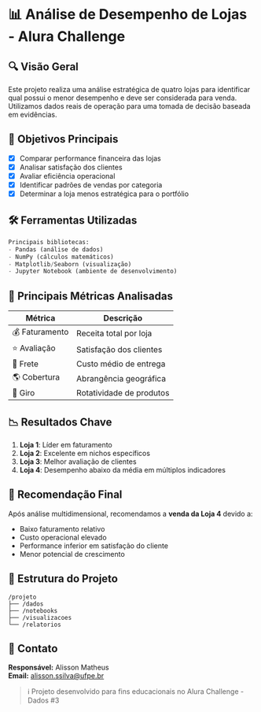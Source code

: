 # 📊 Análise de Desempenho de Lojas - Alura Challenge

## 🔍 Visão Geral
Este projeto realiza uma análise estratégica de quatro lojas para identificar qual possui o menor desempenho e deve ser considerada para venda. Utilizamos dados reais de operação para uma tomada de decisão baseada em evidências.

## 🎯 Objetivos Principais
- [x] Comparar performance financeira das lojas
- [x] Analisar satisfação dos clientes
- [x] Avaliar eficiência operacional
- [x] Identificar padrões de vendas por categoria
- [x] Determinar a loja menos estratégica para o portfólio

## 🛠️ Ferramentas Utilizadas
```python
Principais bibliotecas:
- Pandas (análise de dados)
- NumPy (cálculos matemáticos)
- Matplotlib/Seaborn (visualização)
- Jupyter Notebook (ambiente de desenvolvimento)
```

## 📌 Principais Métricas Analisadas
| Métrica | Descrição |
|---------|-----------|
| 💰 Faturamento | Receita total por loja |
| ⭐ Avaliação | Satisfação dos clientes |
| 🚚 Frete | Custo médio de entrega |
| 🌎 Cobertura | Abrangência geográfica |
| 🔄 Giro | Rotatividade de produtos |

## 📉 Resultados Chave
1. **Loja 1**: Líder em faturamento
2. **Loja 2**: Excelente em nichos específicos
3. **Loja 3**: Melhor avaliação de clientes
4. **Loja 4**: Desempenho abaixo da média em múltiplos indicadores

## 🎯 Recomendação Final
Após análise multidimensional, recomendamos a **venda da Loja 4** devido a:
- Baixo faturamento relativo
- Custo operacional elevado
- Performance inferior em satisfação do cliente
- Menor potencial de crescimento

## 📂 Estrutura do Projeto
```
/projeto
├── /dados
├── /notebooks
├── /visualizacoes
└── /relatorios
```

## 📧 Contato
**Responsável:** Alisson Matheus  
**Email:** alisson.ssilva@ufpe.br  

> ℹ️ Projeto desenvolvido para fins educacionais no Alura Challenge - Dados #3
